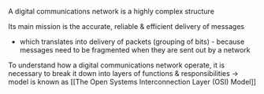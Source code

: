 A digital communications network is a highly complex structure

Its main mission is the accurate, reliable & efficient delivery of messages
- which translates into delivery of packets (grouping of bits) - because messages need to be fragmented when they are sent out by a network

To understand how a digital communications network operate, it is necessary to break it down into layers of functions & responsibilities $\rightarrow$ model is known as [[The Open Systems Interconnection Layer (OSI) Model]]